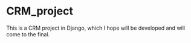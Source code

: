 # CRM_project
This is a CRM project in Django, which I hope will be developed and will come to the final.
